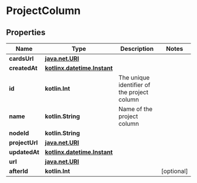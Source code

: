 
# ProjectColumn

## Properties
Name | Type | Description | Notes
------------ | ------------- | ------------- | -------------
**cardsUrl** | [**java.net.URI**](java.net.URI.md) |  | 
**createdAt** | [**kotlinx.datetime.Instant**](kotlinx.datetime.Instant.md) |  | 
**id** | **kotlin.Int** | The unique identifier of the project column | 
**name** | **kotlin.String** | Name of the project column | 
**nodeId** | **kotlin.String** |  | 
**projectUrl** | [**java.net.URI**](java.net.URI.md) |  | 
**updatedAt** | [**kotlinx.datetime.Instant**](kotlinx.datetime.Instant.md) |  | 
**url** | [**java.net.URI**](java.net.URI.md) |  | 
**afterId** | **kotlin.Int** |  |  [optional]



